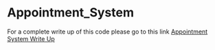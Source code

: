 # Appointment_System
 
For a complete write up of this code please go to this link [Appointment System Write Up](https://github.com/EliJArmstrong/Appointment_System/blob/main/Appointment_System_Report.pdf)
